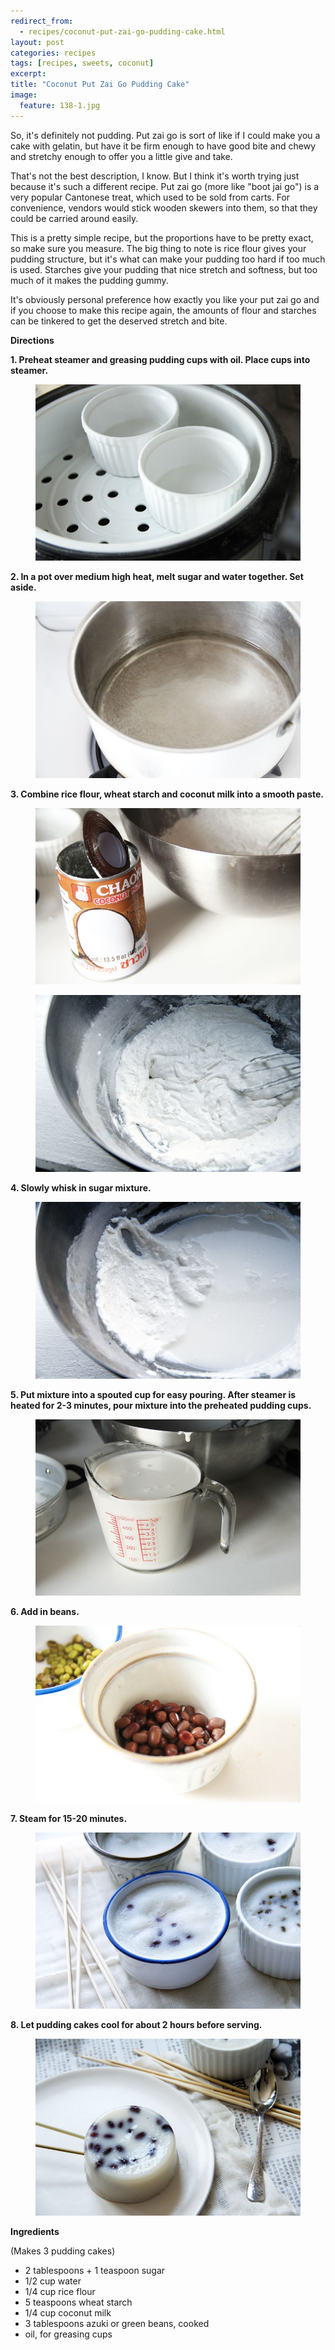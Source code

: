 ```yaml
---
redirect_from: 
  - recipes/coconut-put-zai-go-pudding-cake.html
layout: post
categories: recipes
tags: [recipes, sweets, coconut]
excerpt: 
title: "Coconut Put Zai Go Pudding Cake"
image:
  feature: 138-1.jpg
---
```


So, it's definitely not pudding. Put zai go is sort of like if I could make you a cake with gelatin, but have it be firm enough to have good bite and chewy and stretchy enough to offer you a little give and take.

That's not the best description, I know.  But I think it's worth trying just because it's such a different recipe. Put zai go (more like "boot jai go") is a very popular Cantonese treat, which used to be sold from carts. For convenience, vendors would stick wooden skewers into them, so that they could be carried around easily.

This is a pretty simple recipe, but the proportions have to be pretty exact, so make sure you measure.  The big thing to note is rice flour gives your pudding structure, but it's what can make your pudding too hard if too much is used.  Starches give your pudding that nice stretch and softness, but too much of it makes the pudding gummy. 

It's obviously personal preference how exactly you like your put zai go and if you choose to make this recipe again, the amounts of flour and starches can be tinkered to get the deserved stretch and bite.


__Directions__

__1. Preheat steamer and greasing pudding cups with oil.  Place cups into steamer.__

<figure> <img src='/images/138-2a.jpg'> </figure>

__2. In a pot over medium high heat, melt sugar and water together.  Set aside.__

<figure> <img src='/images/138-2b.jpg'> </figure>

__3. Combine rice flour, wheat starch and coconut milk into a smooth paste.__

<figure> <img src='/images/138-4.jpg'> </figure>
<figure> <img src='/images/138-5.jpg'> </figure>

__4. Slowly whisk in sugar mixture.__

<figure> <img src='/images/138-6.jpg'> </figure>

__5. Put mixture into a spouted cup for easy pouring. After steamer is heated for 2-3 minutes, pour mixture into the preheated pudding cups.__

<figure> <img src='/images/138-7.jpg'> </figure>

__6. Add in beans.__

<figure> <img src='/images/138-9.jpg'> </figure>

__7. Steam for 15-20 minutes.__

<figure> <img src='/images/138-10.jpg'> </figure>

__8.  Let pudding cakes cool for about 2 hours before serving.__

<figure> <img src='/images/138-11.jpg'> </figure>

<section class='recipe'>
<p><strong>Ingredients</strong></p>

<p>(Makes 3 pudding cakes)</p>

<ul><li>2 tablespoons + 1 teaspoon sugar </li><li>1/2 cup water</li><li>1/4 cup rice flour</li><li>5 teaspoons wheat starch</li><li>1/4 cup coconut milk </li><li>3 tablespoons azuki or green beans, cooked</li><li>oil, for greasing cups</li></ul></section>